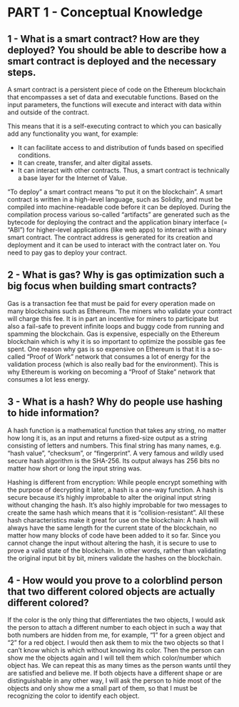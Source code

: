 # PART 1 - Conceptual Knowledge
## 1 - What is a smart contract? How are they deployed? You should be able to describe how a smart contract is deployed and the necessary steps.
A smart contract is a persistent piece of code on the Ethereum blockchain that encompasses a set of data and executable functions. Based on the input parameters, the functions will execute and interact with data within and outside of the contract.

This means that it is a self-executing contract to which you can basically add any functionality you want, for example:
- It can facilitate access to and distribution of funds based on specified conditions.
- It can create, transfer, and alter digital assets.
- It can interact with other contracts.
Thus, a smart contract is technically a base layer for the Internet of Value.

“To deploy” a smart contract means “to put it on the blockchain”.  A smart contract is written in a high-level language, such as Solidity, and must be compiled into machine-readable code before it can be deployed. During the compilation process various so-called “artifacts” are generated such as the bytecode for deploying the contract and the application binary interface (= “ABI”) for higher-level applications (like web apps) to interact with a binary smart contract. The contract address is generated for its creation and deployment and it can be used to interact with the contract later on. You need to pay gas to deploy your contract.

## 2 - What is gas? Why is gas optimization such a big focus when building smart contracts?
Gas is a transaction fee that must be paid for every operation made on many blockchains such as Ethereum. The miners who validate your contract will charge this fee. It is in part an incentive for miners to participate but also a fail-safe to prevent infinite loops and buggy code from running and spamming the blockchain.
Gas is expensive, especially on the Ethereum blockchain which is why it is so important to optimize the possible gas fee spent. One reason why gas is so expensive on Ethereum is that it is a so-called “Proof of Work” network that consumes a lot of energy for the validation process (which is also really bad for the environment). This is why Ethereum is working on becoming a “Proof of Stake” network that consumes a lot less energy.

## 3 - What is a hash? Why do people use hashing to hide information?
A hash function is a mathematical function that takes any string, no matter how long it is, as an input and returns a fixed-size output as a string consisting of letters and numbers. This final string has many names, e.g. “hash value”, “checksum”, or “fingerprint”. A very famous and wildly used secure hash algorithm is the SHA-256. Its output always has 256 bits no matter how short or long the input string was.

Hashing is different from encryption: While people encrypt something with the purpose of decrypting it later, a hash is a one-way function.
A hash is secure because it’s highly improbable to alter the original input string without changing the hash. It’s also highly improbable for two messages to create the same hash which means that it is “collision-resistant”.
All these hash characteristics make it great for use on the blockchain: A hash will always have the same length for the current state of the blockchain, no matter how many blocks of code have been added to it so far. Since you cannot change the input without altering the hash, it is secure to use to prove a valid state of the blockchain. In other words, rather than validating the original input bit by bit, miners validate the hashes on the blockchain.

## 4 - How would you prove to a colorblind person that two different colored objects are actually different colored? 
If the color is the only thing that differentiates the two objects, I would ask the person to attach a different number to each object in such a way that both numbers are hidden from me, for example, “1” for a green object and “2” for a red object. 
I would then ask them to mix the two objects so that I can’t know which is which without knowing its color. Then the person can show me the objects again and I will tell them which color/number which object has. We can repeat this as many times as the person wants until they are satisfied and believe me.
If both objects have a different shape or are distinguishable in any other way, I will ask the person to hide most of the objects and only show me a small part of them, so that I must be recognizing the color to identify each object. 

